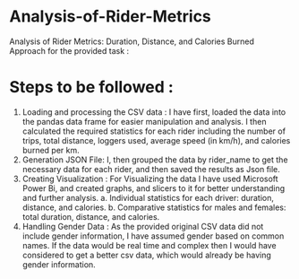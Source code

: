 # Analysis-of-Rider-Metrics
Analysis of Rider Metrics: Duration, Distance, and Calories Burned
Approach for the provided task : 

# Steps to be followed :

1.	Loading and processing the CSV data : I have first, loaded the data into the pandas data frame for easier manipulation and analysis. I then calculated the required statistics for each rider including the number of trips, total distance, loggers used, average speed (in km/h), and calories burned per km.
2.	Generation JSON File: I, then grouped the data by rider_name to get the necessary data for each rider, and then saved the results as Json file.  
3.	Creating Visualization : For Visualizing the data I have used Microsoft Power Bi, and created graphs, and slicers to it for better understanding and further analysis. 
  a.	Individual statistics for each driver: duration, distance, and calories.
  b.	Comparative statistics for males and females: total duration, distance, and calories.
4. Handling Gender Data : As the provided original CSV data did not include gender information, I have assumed gender based on common names. If the data would be real time and complex then I would have considered to get a better csv data, which would already be having gender information.
